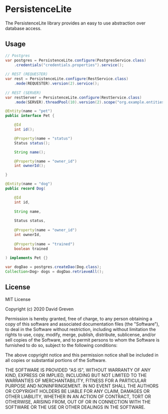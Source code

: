 # PersistenceLite

The PersistenceLite library provides an easy to use abstraction over database access.

## Usage

```java
// Postgres
var postgres = PersistenceLite.configure(PostgresService.class)
    .credentials("credentials.properties").service();
    
// REST (REQUESTER)
var rest = PersistenceLite.configure(RestService.class)
    .mode(REQUESTER).version(2).service();
    
// REST (SERVER)
var restServer = PersistenceLite.configure(RestService.class)
    .mode(SERVER).threadPool(10).version(2).scope("org.example.entities").uses(postgres).service();
```

```java
@Entity(name = "pet")
public interface Pet {

    @Id
    int id();

    @Property(name = "status")
    Status status();

    String name();

    @Property(name = "owner_id")
    int ownerId();

}

@Entity(name = "dog")
public record Dog(

    @Id
    int id,
        
    String name,
    
    Status status,
    
    @Property(name = "owner_id")
    int ownerId,
    
    @Property(name = "trained")
    boolean trained
    
) implements Pet {}

var dogDao = postgres.createDao(Dog.class);
Collection<Dog> dogs = dogDao.retrieveAll();
```

## License

MIT License

Copyright (c) 2020 David Greven

Permission is hereby granted, free of charge, to any person obtaining a copy
of this software and associated documentation files (the "Software"), to deal
in the Software without restriction, including without limitation the rights
to use, copy, modify, merge, publish, distribute, sublicense, and/or sell
copies of the Software, and to permit persons to whom the Software is
furnished to do so, subject to the following conditions:

The above copyright notice and this permission notice shall be included in all
copies or substantial portions of the Software.

THE SOFTWARE IS PROVIDED "AS IS", WITHOUT WARRANTY OF ANY KIND, EXPRESS OR
IMPLIED, INCLUDING BUT NOT LIMITED TO THE WARRANTIES OF MERCHANTABILITY,
FITNESS FOR A PARTICULAR PURPOSE AND NONINFRINGEMENT. IN NO EVENT SHALL THE
AUTHORS OR COPYRIGHT HOLDERS BE LIABLE FOR ANY CLAIM, DAMAGES OR OTHER
LIABILITY, WHETHER IN AN ACTION OF CONTRACT, TORT OR OTHERWISE, ARISING FROM,
OUT OF OR IN CONNECTION WITH THE SOFTWARE OR THE USE OR OTHER DEALINGS IN THE
SOFTWARE.
